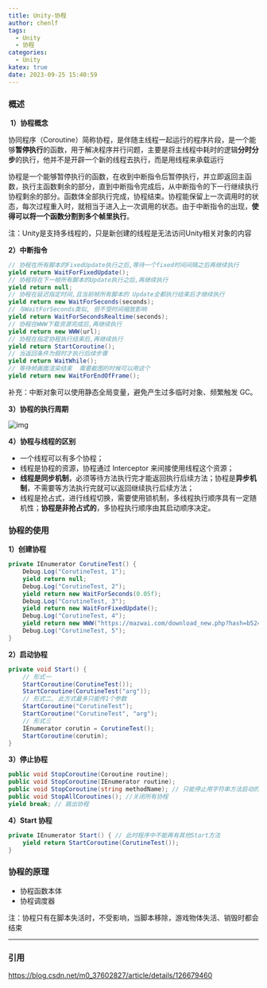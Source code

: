 ```yaml
---
title: Unity-协程
author: chenlf
tags:
  - Unity
  - 协程
categories:
  - Unity
katex: true
date: 2023-09-25 15:40:59
---
```


### 概述

​	**1）协程概念** 

​	协同程序（Coroutine）简称协程，是伴随主线程一起运行的程序片段，是一个能够**暂停执行**的函数，用于解决程序并行问题，主要是将主线程中耗时的逻辑**分时分步**的执行，他并不是开辟一个新的线程去执行，而是用线程来承载运行

​	协程是一个能够暂停执行的函数，在收到中断指令后暂停执行，并立即返回主函数，执行主函数剩余的部分，直到中断指令完成后，从中断指令的下一行继续执行协程剩余的部分。函数体全部执行完成，协程结束。协程能保留上一次调用时的状态，每次过程重入时，就相当于进入上一次调用的状态。由于中断指令的出现，**使得可以将一个函数分割到多个帧里执行**。

​	注：Unity是支持多线程的，只是新创建的线程是无法访问Unity相关对象的内容

 **2）中断指令**

```c#
// 协程在所有脚本的FixedUpdate执行之后,等待一个fixed时间间隔之后再继续执行
yield return WaitForFixedUpdate();
// 协程将在下一帧所有脚本的Update执行之后,再继续执行
yield return null;
// 协程在延迟指定时间,且当前帧所有脚本的 Update全都执行结束后才继续执行
yield return new WaitForSeconds(seconds);
// 与WaitForSeconds类似, 但不受时间缩放影响
yield return WaitForSecondsRealtime(seconds);
// 协程在WWW下载资源完成后,再继续执行
yield return new WWW(url);
// 协程在指定协程执行结束后,再继续执行
yield return StartCoroutine();
// 当返回条件为假时才执行后续步骤
yield return WaitWhile();
// 等待帧画面渲染结束  需要截图的时候可以用这个
yield return new WaitForEndOfFrame();
```

补充：中断对象可以使用静态全局变量，避免产生过多临时对象、频繁触发 GC。 

**3）协程的执行周期**

![img](https://img-blog.csdnimg.cn/9f03a87f94a846e08c8ecfde76566b35.png)



**4）协程与线程的区别**

- 一个线程可以有多个协程；
- 线程是协程的资源，协程通过 Interceptor 来间接使用线程这个资源；
- **线程是同步机制**，必须等待方法执行完才能返回执行后续方法；协程是**异步机制**，不需要等方法执行完就可以返回继续执行后续方法；
- 线程是抢占式，进行线程切换，需要使用锁机制，多线程执行顺序具有一定随机性；**协程是非抢占式的**，多协程执行顺序由其启动顺序决定。

###  协程的使用
**1）创建协程**

```c#
private IEnumerator CorutineTest() {
    Debug.Log("CorutineTest, 1");
    yield return null;
    Debug.Log("CorutineTest, 2");
    yield return new WaitForSeconds(0.05f);
    Debug.Log("CorutineTest, 3");
    yield return new WaitForFixedUpdate();
    Debug.Log("CorutineTest, 4");
    yield return new WWW("https://mazwai.com/download_new.php?hash=b524357ef93c1e6ad0245c04c721e479");
    Debug.Log("CorutineTest, 5");
}
```

**2）启动协程**

```c#
private void Start() {
    // 形式一
    StartCoroutine(CorutineTest()); 
    StartCoroutine(CorutineTest("arg"));
    // 形式二, 此方式最多只能传1个参数
    StartCoroutine("CorutineTest"); 
    StartCoroutine("CorutineTest", "arg");
    // 形式三
    IEnumerator corutin = CorutineTest();
    StartCoroutine(corutin);
}
```

**3）停止协程**

```c#
public void StopCoroutine(Coroutine routine);
public void StopCoroutine(IEnumerator routine);
public void StopCoroutine(string methodName); // 只能停止用字符串方法启动的协程
public void StopAllCoroutines(); //关闭所有协程
yield break; // 跳出协程
```

**4）Start 协程**

```c#
private IEnumerator Start() { // 此时程序中不能再有其他Start方法
    yield return StartCoroutine(CorutineTest());
}
```



### 协程的原理

- 协程函数本体
- 协程调度器

注：协程只有在脚本失活时，不受影响，当脚本移除，游戏物体失活、销毁时都会结束



------------------------------------------------
### 引用

https://blog.csdn.net/m0_37602827/article/details/126679460
